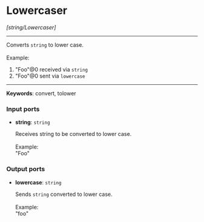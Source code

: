 # Lowercaser

_[string/Lowercaser]_

---

Converts `string`  to lower case.<br>
<br>
Example:<br>
1. "Foo"@0  received via `string`<br>
2. "Foo"@0  sent via `lowercase`<br>

---

__Keywords__: convert, tolower

### Input ports

* __string__: ` string `

    Receives string to be converted to lower case.<br>
    <br>
    Example:<br>
    "Foo"<br>

### Output ports

* __lowercase__: ` string `

    Sends `string` converted to lower case.<br>
    <br>
    Example:<br>
    "foo"<br>

